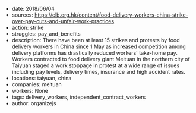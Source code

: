 - date: 2018/06/04
- sources: https://clb.org.hk/content/food-delivery-workers-china-strike-over-pay-cuts-and-unfair-work-practices
- action: strike
- struggles: pay_and_benefits
- description: There have been at least 15 strikes and protests by food delivery workers in China since 1 May as increased competition among delivery platforms has drastically reduced workers' take-home pay. Workers contracted to food delivery giant Meituan in the northern city of Taiyuan staged a work stoppage in protest at a wide range of issues including pay levels, delivery times, insurance and high accident rates.
- locations: taiyuan, china
- companies: meituan
- workers: None
- tags: delivery_workers, independent_contract_workers
- author: organizejs
